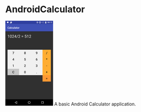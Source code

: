 # AndroidCalculator
<img src="https://github.com/QianXuX/AndroidCalculator/blob/master/calculator1.png" alt="calculator" width="150">
A basic Android Calculator application. 
